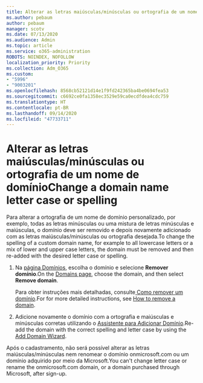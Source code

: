 ```yaml
---
title: Alterar as letras maiúsculas/minúsculas ou ortografia de um nome de domínio
ms.author: pebaum
author: pebaum
manager: scotv
ms.date: 07/13/2020
ms.audience: Admin
ms.topic: article
ms.service: o365-administration
ROBOTS: NOINDEX, NOFOLLOW
localization_priority: Priority
ms.collection: Adm_O365
ms.custom:
- "5996"
- "9003201"
ms.openlocfilehash: 8568cb52121d14e1f9fd242365ba4be0694fea53
ms.sourcegitcommit: c6692ce0fa1358ec3529e59ca0ecdfdea4cdc759
ms.translationtype: HT
ms.contentlocale: pt-BR
ms.lasthandoff: 09/14/2020
ms.locfileid: "47733711"
---
```

# <a name="change-a-domain-name-letter-case-or-spelling"></a><span data-ttu-id="a58aa-102">Alterar as letras maiúsculas/minúsculas ou ortografia de um nome de domínio</span><span class="sxs-lookup"><span data-stu-id="a58aa-102">Change a domain name letter case or spelling</span></span>

<span data-ttu-id="a58aa-103">Para alterar a ortografia de um nome de domínio personalizado, por exemplo, todas as letras minúsculas ou uma mistura de letras minúsculas e maiúsculas, o domínio deve ser removido e depois novamente adicionado com as letras maiúsculas/minúsculas ou ortografia desejada.</span><span class="sxs-lookup"><span data-stu-id="a58aa-103">To change the spelling of a custom domain name, for example to all lowercase letters or a mix of lower and upper case letters, the domain must be removed and then re-added with the desired letter case or spelling.</span></span>

1. <span data-ttu-id="a58aa-104">Na [página Domínios](https://portal.office.com/adminportal/home#/Domains), escolha o domínio e selecione  **Remover domínio**.</span><span class="sxs-lookup"><span data-stu-id="a58aa-104">On the [Domains page](https://portal.office.com/adminportal/home#/Domains), choose the domain, and then select  **Remove domain**.</span></span></br>

    <span data-ttu-id="a58aa-105">Para obter instruções mais detalhadas, consulte[ Como remover um domínio](https://docs.microsoft.com/microsoft-365/admin/get-help-with-domains/remove-a-domain?view=o365-worldwide).</span><span class="sxs-lookup"><span data-stu-id="a58aa-105">For for more detailed instructions, see [How to remove a domain](https://docs.microsoft.com/microsoft-365/admin/get-help-with-domains/remove-a-domain?view=o365-worldwide).</span></span>

2. <span data-ttu-id="a58aa-106">Adicione novamente o domínio com a ortografia e maiúsculas e minúsculas corretas utilizando o [Assistente para Adicionar Domínio](https://portal.office.com/adminportal/home#/Domains/Wizard).</span><span class="sxs-lookup"><span data-stu-id="a58aa-106">Re-add the domain with the correct spelling and letter case by using the [Add Domain Wizard](https://portal.office.com/adminportal/home#/Domains/Wizard).</span></span>

<span data-ttu-id="a58aa-107">Após o cadastramento, não será possível alterar as letras maiúsculas/minúsculas nem renomear o domínio onmicrosoft.com ou um domínio adquirido por meio da Microsoft.</span><span class="sxs-lookup"><span data-stu-id="a58aa-107">You can't change letter case or rename the onmicrosoft.com domain, or a domain purchased through Microsoft, after sign-up.</span></span>